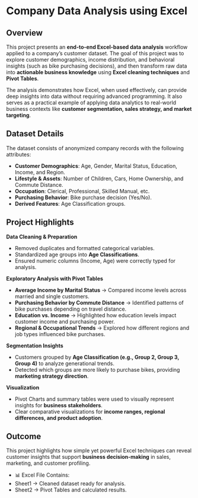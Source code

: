 # Company Data Analysis using Excel

## Overview

This project presents an **end-to-end Excel-based data analysis** workflow applied to a company’s customer dataset.
The goal of this project was to explore customer demographics, income distribution, and behavioral insights (such as bike purchasing decisions), and then transform raw data into **actionable business knowledge** using **Excel cleaning techniques** and **Pivot Tables**.

The analysis demonstrates how Excel, when used effectively, can provide deep insights into data without requiring advanced programming. It also serves as a practical example of applying data analytics to real-world business contexts like **customer segmentation, sales strategy, and market targeting**.


## Dataset Details

The dataset consists of anonymized company records with the following attributes:

* **Customer Demographics**: Age, Gender, Marital Status, Education, Income, and Region.
* **Lifestyle & Assets**: Number of Children, Cars, Home Ownership, and Commute Distance.
* **Occupation**: Clerical, Professional, Skilled Manual, etc.
* **Purchasing Behavior**: Bike purchase decision (Yes/No).
* **Derived Features**: Age Classification groups.


## Project Highlights

**Data Cleaning & Preparation**

* Removed duplicates and formatted categorical variables.
* Standardized age groups into **Age Classifications**.
* Ensured numeric columns (Income, Age) were correctly typed for analysis.

**Exploratory Analysis with Pivot Tables**

* **Average Income by Marital Status** → Compared income levels across married and single customers.
* **Purchasing Behavior by Commute Distance** → Identified patterns of bike purchases depending on travel distance.
* **Education vs. Income** → Highlighted how education levels impact customer income and purchasing power.
* **Regional & Occupational Trends** → Explored how different regions and job types influenced bike purchases.

**Segmentation Insights**

* Customers grouped by **Age Classification (e.g., Group 2, Group 3, Group 4)** to analyze generational trends.
* Detected which groups are more likely to purchase bikes, providing **marketing strategy direction**.

**Visualization**

* Pivot Charts and summary tables were used to visually represent insights for **business stakeholders**.
* Clear comparative visualizations for **income ranges, regional differences, and product adoption**.

## Outcome

This project highlights how simple yet powerful Excel techniques can reveal customer insights that support **business decision-making** in sales, marketing, and customer profiling.

* 📊 Excel File Contains:
 * Sheet1 → Cleaned dataset ready for analysis.
 * Sheet2 → Pivot Tables and calculated results.


